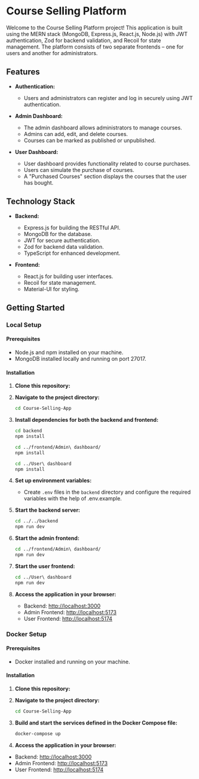 # Course Selling Platform

Welcome to the Course Selling Platform project! This application is built using the MERN stack (MongoDB, Express.js, React.js, Node.js) with JWT authentication, Zod for backend validation, and Recoil for state management. The platform consists of two separate frontends – one for users and another for administrators.

## Features

- **Authentication:**

  - Users and administrators can register and log in securely using JWT authentication.

- **Admin Dashboard:**

  - The admin dashboard allows administrators to manage courses.
  - Admins can add, edit, and delete courses.
  - Courses can be marked as published or unpublished.

- **User Dashboard:**
  - User dashboard provides functionality related to course purchases.
  - Users can simulate the purchase of courses.
  - A "Purchased Courses" section displays the courses that the user has bought.

## Technology Stack

- **Backend:**

  - Express.js for building the RESTful API.
  - MongoDB for the database.
  - JWT for secure authentication.
  - Zod for backend data validation.
  - TypeScript for enhanced development.

- **Frontend:**
  - React.js for building user interfaces.
  - Recoil for state management.
  - Material-UI for styling.

## Getting Started

### Local Setup

#### Prerequisites

- Node.js and npm installed on your machine.
- MongoDB installed locally and running on port 27017.

#### Installation

1. **Clone this repository:**

2. **Navigate to the project directory:**

   ```bash
   cd Course-Selling-App
   ```

3. **Install dependencies for both the backend and frontend:**

   ```bash
   cd backend
   npm install
   ```

   ```bash
   cd ../frontend/Admin\ dashboard/
   npm install
   ```

   ```bash
   cd ../User\ dashboard
   npm install
   ```

4. **Set up environment variables:**

   - Create `.env` files in the `backend` directory and configure the required variables with the help of .env.example.

5. **Start the backend server:**

   ```bash
   cd ../../backend
   npm run dev
   ```

6. **Start the admin frontend:**

   ```bash
   cd ../frontend/Admin\ dashboard/
   npm run dev
   ```

7. **Start the user frontend:**

   ```bash
   cd ../User\ dashboard
   npm run dev
   ```

8. **Access the application in your browser:**
   - Backend: [http://localhost:3000](http://localhost:3000)
   - Admin Frontend: [http://localhost:5173](http://localhost:5173)
   - User Frontend: [http://localhost:5174](http://localhost:5174)

### Docker Setup

#### Prerequisites

- Docker installed and running on your machine.

#### Installation

1. **Clone this repository:**

2. **Navigate to the project directory:**

   ```bash
   cd Course-Selling-App
   ```

3. **Build and start the services defined in the Docker Compose file:**

   ```bash
   docker-compose up
   ```

4. **Access the application in your browser:**

- Backend: [http://localhost:3000](http://localhost:3000)
- Admin Frontend: [http://localhost:5173](http://localhost:5173)
- User Frontend: [http://localhost:5174](http://localhost:5174)
